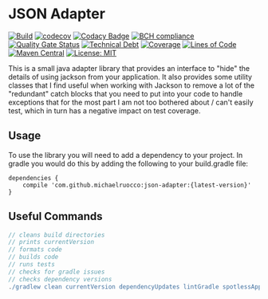 # JSON Adapter

[![Build](https://github.com/michaelruocco/library-template/workflows/pipeline/badge.svg)](https://github.com/michaelruocco/library-template/actions)
[![codecov](https://codecov.io/gh/michaelruocco/json-adapter/branch/master/graph/badge.svg)](https://codecov.io/gh/michaelruocco/json-adapter)
[![Codacy Badge](https://app.codacy.com/project/badge/Grade/a475e9dfd8b94547a678e5b4ec50e6cd)](https://www.codacy.com/manual/michaelruocco/json-adapter?utm_source=github.com&amp;utm_medium=referral&amp;utm_content=michaelruocco/json-adapter&amp;utm_campaign=Badge_Grade)
[![BCH compliance](https://bettercodehub.com/edge/badge/michaelruocco/json-adapter?branch=master)](https://bettercodehub.com/)
[![Quality Gate Status](https://sonarcloud.io/api/project_badges/measure?project=michaelruocco_json-adapter&metric=alert_status)](https://sonarcloud.io/dashboard?id=michaelruocco_json-adapter)
[![Technical Debt](https://sonarcloud.io/api/project_badges/measure?project=michaelruocco_json-adapter&metric=sqale_index)](https://sonarcloud.io/dashboard?id=michaelruocco_json-adapter)
[![Coverage](https://sonarcloud.io/api/project_badges/measure?project=michaelruocco_json-adapter&metric=coverage)](https://sonarcloud.io/dashboard?id=michaelruocco_json-adapter)
[![Lines of Code](https://sonarcloud.io/api/project_badges/measure?project=michaelruocco_json-adapter&metric=ncloc)](https://sonarcloud.io/dashboard?id=michaelruocco_json-adapter)
[![Maven Central](https://img.shields.io/maven-central/v/com.github.michaelruocco/json-adapter.svg?label=Maven%20Central)](https://search.maven.org/search?q=g:%22com.github.michaelruocco%22%20AND%20a:%22json-adapter%22)
[![License: MIT](https://img.shields.io/badge/License-MIT-yellow.svg)](https://opensource.org/licenses/MIT)

This is a small java adapter library that provides an interface to "hide"
the details of using jackson from your application. It also provides some utility
classes that I find useful when working with Jackson to remove a lot of the
"redundant" catch blocks that you need to put into your code to handle exceptions
that for the most part I am not too bothered about / can't easily test, which in
turn has a negative impact on test coverage.

## Usage

To use the library you will need to add a dependency to your project. In
gradle you would do this by adding the following to your build.gradle file:

```
dependencies {
    compile 'com.github.michaelruocco:json-adapter:{latest-version}'
}
```

## Useful Commands

```gradle
// cleans build directories
// prints currentVersion
// formats code
// builds code
// runs tests
// checks for gradle issues
// checks dependency versions
./gradlew clean currentVersion dependencyUpdates lintGradle spotlessApply build
```
